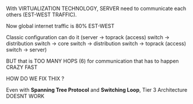 
With VIRTUALIZATION TECHNOLOGY, SERVER need to communicate each others (EST-WEST TRAFFIC). 

Now global internet traffic is 80% EST-WEST

Classic configuration can do it (server -> toprack (access) switch -> distribution switch -> core switch -> distribution switch -> toprack (access) switch -> server)

BUT that is TOO MANY HOPS (6) for communication that has to happen CRAZY FAST

HOW DO WE FIX THIX ? 

Even with **Spanning Tree Protocol** and **Switching Loop**, Tier 3 Architecture DOESNT WORK 